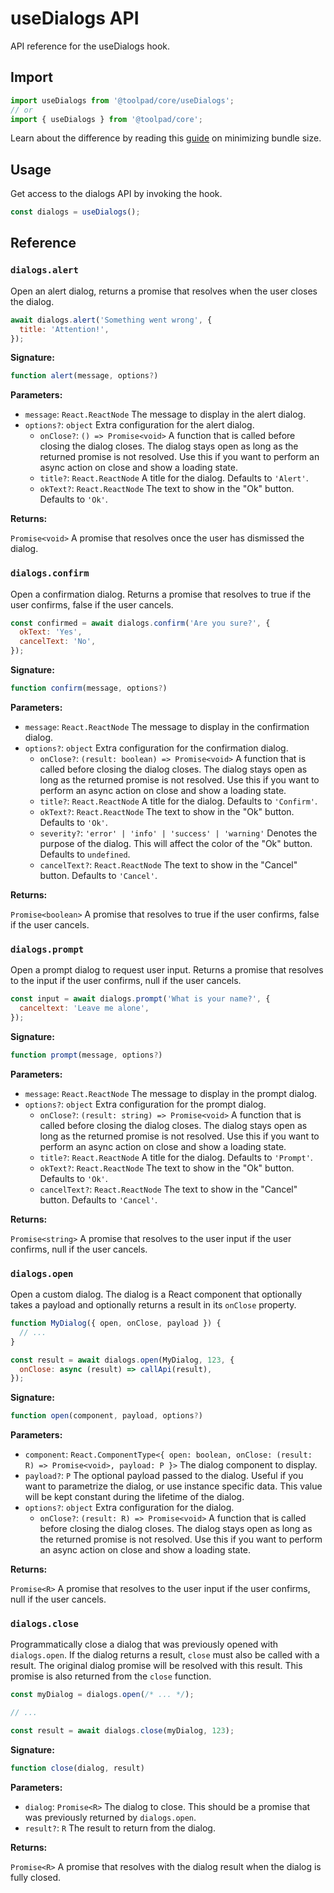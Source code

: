 # useDialogs API

<p class="description">API reference for the useDialogs hook.</p>

## Import

```js
import useDialogs from '@toolpad/core/useDialogs';
// or
import { useDialogs } from '@toolpad/core';
```

Learn about the difference by reading this [guide](https://mui.com/material-ui/guides/minimizing-bundle-size/) on minimizing bundle size.

## Usage

Get access to the dialogs API by invoking the hook.

```js
const dialogs = useDialogs();
```

## Reference

### `dialogs.alert`

Open an alert dialog, returns a promise that resolves when the user closes the dialog.

```js
await dialogs.alert('Something went wrong', {
  title: 'Attention!',
});
```

**Signature:**

```js
function alert(message, options?)
```

**Parameters:**

- `message`: `React.ReactNode` The message to display in the alert dialog.
- `options?`: `object` Extra configuration for the alert dialog.
  - `onClose?`: `() => Promise<void>` A function that is called before closing the dialog closes. The dialog stays open as long as the returned promise is not resolved. Use this if you want to perform an async action on close and show a loading state.
  - `title?`: `React.ReactNode` A title for the dialog. Defaults to `'Alert'`.
  - `okText?`: `React.ReactNode` The text to show in the "Ok" button. Defaults to `'Ok'`.

**Returns:**

`Promise<void>` A promise that resolves once the user has dismissed the dialog.

### `dialogs.confirm`

Open a confirmation dialog. Returns a promise that resolves to true if the user confirms, false if the user cancels.

```js
const confirmed = await dialogs.confirm('Are you sure?', {
  okText: 'Yes',
  cancelText: 'No',
});
```

**Signature:**

```js
function confirm(message, options?)
```

**Parameters:**

- `message`: `React.ReactNode` The message to display in the confirmation dialog.
- `options?`: `object` Extra configuration for the confirmation dialog.
  - `onClose?`: `(result: boolean) => Promise<void>` A function that is called before closing the dialog closes. The dialog stays open as long as the returned promise is not resolved. Use this if you want to perform an async action on close and show a loading state.
  - `title?`: `React.ReactNode` A title for the dialog. Defaults to `'Confirm'`.
  - `okText?`: `React.ReactNode` The text to show in the "Ok" button. Defaults to `'Ok'`.
  - `severity?`: `'error' | 'info' | 'success' | 'warning'` Denotes the purpose of the dialog. This will affect the color of the "Ok" button. Defaults to `undefined`.
  - `cancelText?`: `React.ReactNode` The text to show in the "Cancel" button. Defaults to `'Cancel'`.

**Returns:**

`Promise<boolean>` A promise that resolves to true if the user confirms, false if the user cancels.

### `dialogs.prompt`

Open a prompt dialog to request user input. Returns a promise that resolves to the input if the user confirms, null if the user cancels.

```js
const input = await dialogs.prompt('What is your name?', {
  canceltext: 'Leave me alone',
});
```

**Signature:**

```js
function prompt(message, options?)
```

**Parameters:**

- `message`: `React.ReactNode` The message to display in the prompt dialog.
- `options?`: `object` Extra configuration for the prompt dialog.
  - `onClose?`: `(result: string) => Promise<void>` A function that is called before closing the dialog closes. The dialog stays open as long as the returned promise is not resolved. Use this if you want to perform an async action on close and show a loading state.
  - `title?`: `React.ReactNode` A title for the dialog. Defaults to `'Prompt'`.
  - `okText?`: `React.ReactNode` The text to show in the "Ok" button. Defaults to `'Ok'`.
  - `cancelText?`: `React.ReactNode` The text to show in the "Cancel" button. Defaults to `'Cancel'`.

**Returns:**

`Promise<string>` A promise that resolves to the user input if the user confirms, null if the user cancels.

### `dialogs.open`

Open a custom dialog. The dialog is a React component that optionally takes a payload and optionally returns a result in its `onClose` property.

```js
function MyDialog({ open, onClose, payload }) {
  // ...
}

const result = await dialogs.open(MyDialog, 123, {
  onClose: async (result) => callApi(result),
});
```

**Signature:**

```js
function open(component, payload, options?)
```

**Parameters:**

- `component`: `React.ComponentType<{ open: boolean, onClose: (result: R) => Promise<void>, payload: P }>` The dialog component to display.
- `payload?`: `P` The optional payload passed to the dialog. Useful if you want to parametrize the dialog, or use instance specific data. This value will be kept constant during the lifetime of the dialog.
- `options?`: `object` Extra configuration for the dialog.
  - `onClose?`: `(result: R) => Promise<void>` A function that is called before closing the dialog closes. The dialog stays open as long as the returned promise is not resolved. Use this if you want to perform an async action on close and show a loading state.

**Returns:**

`Promise<R>` A promise that resolves to the user input if the user confirms, null if the user cancels.

### `dialogs.close`

Programmatically close a dialog that was previously opened with `dialogs.open`. If the dialog returns a result, `close` must also be called with a result. The original dialog promise will be resolved with this result. This promise is also returned from the `close` function.

```js
const myDialog = dialogs.open(/* ... */);

// ...

const result = await dialogs.close(myDialog, 123);
```

**Signature:**

```js
function close(dialog, result)
```

**Parameters:**

- `dialog`: `Promise<R>` The dialog to close. This should be a promise that was previously returned by `dialogs.open`.
- `result?`: `R` The result to return from the dialog.

**Returns:**

`Promise<R>` A promise that resolves with the dialog result when the dialog is fully closed.
